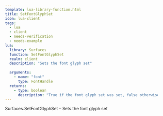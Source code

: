 ```yaml
---
template: lua-library-function.html
title: SetFontGlyphSet
icon: lua-client
tags:
  - lua
  - client
  - needs-verification
  - needs-example
lua:
  library: Surfaces
  function: SetFontGlyphSet
  realm: client
  description: "Sets the font glyph set"
  
  arguments:
    - name: "font"
      type: FontHandle
  returns:
    - type: boolean
      description: "True if the font glyph set was set, false otherwise."
---
```


<div class="lua__search__keywords">
Surfaces.SetFontGlyphSet &#x2013; Sets the font glyph set
</div>
